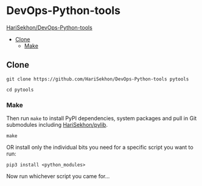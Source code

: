 # DevOps-Python-tools

[HariSekhon/DevOps-Python-tools](https://github.com/HariSekhon/DevOps-Python-tools)

<!-- INDEX_START -->
- [Clone](#clone)
  - [Make](#make)
<!-- INDEX_END -->

## Clone

```shell
git clone https://github.com/HariSekhon/DevOps-Python-tools pytools

cd pytools
```

### Make

Then run `make` to install PyPI dependencies, system packages and pull in Git submodules including [HariSekhon/pylib](https://github.com/HariSekhon/pylib).

```shell
make
```

OR install only the individual bits you need for a specific script you want to run:

```shell
pip3 install <python_modules>
```

Now run whichever script you came for...
